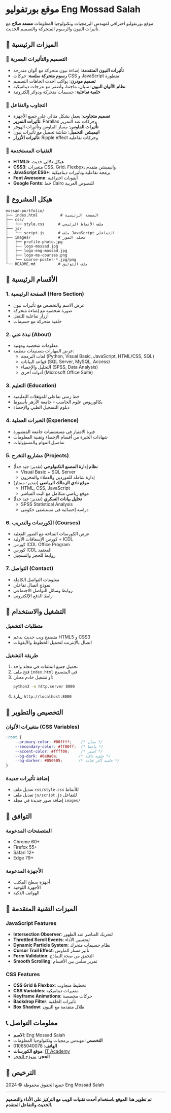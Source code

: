 # موقع بورتفوليو Eng Mossad Salah

موقع بورتفوليو احترافي لمهندس البرمجيات وتكنولوجيا المعلومات **مسعد صلاح** مع تأثيرات النيون والرسوم المتحركة والتصميم الحديث.

## 🌟 الميزات الرئيسية

### 🎨 التصميم والتأثيرات البصرية
- **تأثيرات النيون المتقدمة**: إضاءة نيون متحركة مع ألوان متدرجة
- **رسوم متحركة سلسة**: حركات CSS و JavaScript متطورة
- **تصميم مودرن**: يواكب أحدث اتجاهات التصميم
- **نظام الألوان النيون**: سيان، ماجنتا، وأصفر مع تدرجات ديناميكية
- **خلفية تفاعلية**: جسيمات متحركة ودوائر إلكترونية

### 📱 التجاوب والتفاعل
- **تصميم متجاوب**: يعمل بشكل مثالي على جميع الأجهزة
- **تأثيرات التمرير**: Parallax وحركات عند التمرير
- **تأثيرات الماوس**: مسار الماوس وتأثيرات الهوفر
- **انيميشن التحميل**: شاشة تحميل مع تأثيرات نيون
- **تأثيرات الأزرار**: Ripple effect وحركات تفاعلية

### 🔧 التقنيات المستخدمة
- **HTML5**: هيكل دلالي حديث
- **CSS3**: متغيرات CSS، Grid، Flexbox، وانيميشن متقدم
- **JavaScript ES6+**: برمجة تفاعلية وتأثيرات ديناميكية
- **Font Awesome**: أيقونات احترافية
- **Google Fonts**: خط Cairo للنصوص العربية

## 📂 هيكل المشروع

```
mossad-portfolio/
├── index.html          # الصفحة الرئيسية
├── css/
│   └── style.css      # ملف الأنماط الرئيسي
├── js/
│   └── script.js      # ملف JavaScript التفاعلي
├── images/            # مجلد الصور
│   ├── profile-photo.jpg
│   ├── logo-mossad.jpg
│   ├── logo-eng-mossad.jpg
│   ├── logo-ms-courses.png
│   └── course-poster-*.jpg/png
└── README.md          # ملف التوثيق
```

## 🎯 الأقسام الرئيسية

### 1. الصفحة الرئيسية (Hero Section)
- عرض الاسم والتخصص مع تأثيرات نيون
- صورة شخصية مع إضاءة متحركة
- أزرار تفاعلية للتنقل
- خلفية متحركة مع جسيمات

### 2. نبذة عني (About)
- معلومات شخصية ومهنية
- عرض المهارات بتصنيفات منظمة:
  - لغات البرمجة (Python, Visual Basic, JavaScript, HTML/CSS, SQL)
  - قواعد البيانات (SQL Server, MySQL, Access)
  - التحليل والإحصاء (SPSS, Data Analysis)
  - أدوات أخرى (Microsoft Office Suite)

### 3. التعليم (Education)
- خط زمني تفاعلي للمؤهلات التعليمية
- بكالوريوس علوم الحاسب - جامعة الأزهر بأسيوط
- دبلوم التسجيل الطبي والإحصاء

### 4. الخبرات العملية (Experience)
- فترة الامتياز في مستشفيات جامعة المنصورة
- شهادات الخبرة من أقسام الإحصاء وتقنية المعلومات
- تفاصيل المهام والمسؤوليات

### 5. مشاريع التخرج (Projects)
- **نظام إدارة المصنع التكنولوجي** (تقدير: جيد جداً)
  - Visual Basic + SQL Server
  - إدارة شاملة للموردين والعملاء والمخزون
- **موقع نادي الزمالك الرياضي** (تقدير: ممتاز)
  - HTML, CSS, JavaScript
  - موقع رياضي متكامل مع البث المباشر
- **تحليل بيانات السكري** (تقدير: جيد جداً)
  - SPSS Statistical Analysis
  - دراسة إحصائية في مستشفى حكومي

### 6. الكورسات والتدريب (Courses)
- عرض الكورسات المتاحة مع الصور الفعلية
- كورس الإسعافات الأولية + ICDL
- كورس ICDL Office Program
- كورس ICDL المعتمد
- روابط للحجز والتسجيل

### 7. التواصل (Contact)
- معلومات التواصل الكاملة
- نموذج اتصال تفاعلي
- روابط وسائل التواصل الاجتماعي
- رابط الدفع الإلكتروني

## 🚀 التشغيل والاستخدام

### متطلبات التشغيل
- متصفح ويب حديث يدعم HTML5 و CSS3
- اتصال بالإنترنت لتحميل الخطوط والأيقونات

### طريقة التشغيل
1. تحميل جميع الملفات في مجلد واحد
2. فتح ملف `index.html` في المتصفح
3. أو تشغيل خادم محلي:
   ```bash
   python3 -m http.server 8000
   ```
4. زيارة `http://localhost:8000`

## 🎨 التخصيص والتطوير

### متغيرات الألوان (CSS Variables)
```css
:root {
    --primary-color: #00ffff;    /* سيان */
    --secondary-color: #ff00ff;  /* ماجنتا */
    --accent-color: #ffff00;     /* أصفر */
    --bg-dark: #0a0a0a;         /* خلفية داكنة */
    --bg-darker: #050505;       /* خلفية أكثر قتامة */
}
```

### إضافة تأثيرات جديدة
- تعديل ملف `css/style.css` للأنماط
- تعديل ملف `js/script.js` للتفاعل
- إضافة صور جديدة في مجلد `images/`

## 📱 التوافق

### المتصفحات المدعومة
- Chrome 60+
- Firefox 55+
- Safari 12+
- Edge 79+

### الأجهزة المدعومة
- أجهزة سطح المكتب
- الأجهزة اللوحية
- الهواتف الذكية

## 🔧 الميزات التقنية المتقدمة

### JavaScript Features
- **Intersection Observer**: لتحريك العناصر عند الظهور
- **Throttled Scroll Events**: لتحسين الأداء
- **Dynamic Particle System**: نظام جسيمات متحرك
- **Cursor Trail Effect**: تأثير مسار الماوس
- **Form Validation**: التحقق من صحة النماذج
- **Smooth Scrolling**: تمرير سلس بين الأقسام

### CSS Features
- **CSS Grid & Flexbox**: تخطيط متجاوب
- **CSS Variables**: متغيرات ديناميكية
- **Keyframe Animations**: حركات مخصصة
- **Backdrop Filter**: تأثيرات الخلفية
- **Box Shadow**: ظلال متقدمة مع النيون

## 📞 معلومات التواصل

- **الاسم**: Eng Mossad Salah
- **التخصص**: مهندس برمجيات وتكنولوجيا المعلومات
- **الهاتف**: 01065040078
- **موقع الكورسات**: [IT Academy](https://mossadsalahm6.github.io/it-academy.com/)
- **الحجز**: [نموذج الحجز](https://docs.google.com/forms/d/e/1FAIpQLSdwl6KijLvOOEzDhL-zT6eefT-SIGSQEje_pRZmFZYCJgxIqQ/viewform)

## 📄 الترخيص

جميع الحقوق محفوظة © 2024 Eng Mossad Salah

---

**تم تطوير هذا الموقع باستخدام أحدث تقنيات الويب مع التركيز على الأداء والتصميم الحديث والتفاعل المتقدم.**

